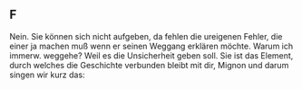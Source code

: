 ## F
Nein. Sie können sich nicht aufgeben, da fehlen die ureigenen Fehler, die einer ja machen muß wenn er seinen Weggang erklären möchte. Warum ich immerw. weggehe? Weil es die Unsicherheit geben soll. Sie ist das Element, durch welches die Geschichte verbunden bleibt mit dir, Mignon und darum singen wir kurz das:   
